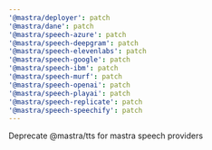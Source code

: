 ```yaml
---
'@mastra/deployer': patch
'@mastra/dane': patch
'@mastra/speech-azure': patch
'@mastra/speech-deepgram': patch
'@mastra/speech-elevenlabs': patch
'@mastra/speech-google': patch
'@mastra/speech-ibm': patch
'@mastra/speech-murf': patch
'@mastra/speech-openai': patch
'@mastra/speech-playai': patch
'@mastra/speech-replicate': patch
'@mastra/speech-speechify': patch
---
```


Deprecate @mastra/tts for mastra speech providers
